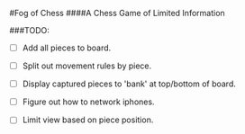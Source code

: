 #Fog of Chess
####A Chess Game of Limited Information

###TODO:
* [ ] Add all pieces to board.
* [ ] Split out movement rules by piece.
* [ ] Display captured pieces to 'bank' at top/bottom of board.
* [ ] Figure out how to network iphones.
* [ ] Limit view based on piece position.


